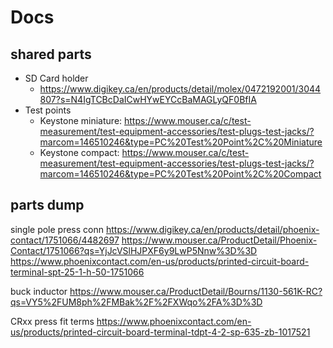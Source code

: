 # Docs

## shared parts

- SD Card holder
  - https://www.digikey.ca/en/products/detail/molex/0472192001/3044807?s=N4IgTCBcDaICwHYwEYCcBaMAGLyQF0BfIA
- Test points
  - Keystone miniature: https://www.mouser.ca/c/test-measurement/test-equipment-accessories/test-plugs-test-jacks/?marcom=146510246&type=PC%20Test%20Point%2C%20Miniature
  - Keystone compact: https://www.mouser.ca/c/test-measurement/test-equipment-accessories/test-plugs-test-jacks/?marcom=146510246&type=PC%20Test%20Point%2C%20Compact

## parts dump

single pole press conn
https://www.digikey.ca/en/products/detail/phoenix-contact/1751066/4482697
https://www.mouser.ca/ProductDetail/Phoenix-Contact/1751066?qs=YjJcVSlHJPXF6y9LwP5Nnw%3D%3D
https://www.phoenixcontact.com/en-us/products/printed-circuit-board-terminal-spt-25-1-h-50-1751066

buck inductor
https://www.mouser.ca/ProductDetail/Bourns/1130-561K-RC?qs=VY5%2FUM8ph%2FMBak%2F%2FXWqo%2FA%3D%3D

CRxx press fit terms
https://www.phoenixcontact.com/en-us/products/printed-circuit-board-terminal-tdpt-4-2-sp-635-zb-1017521
